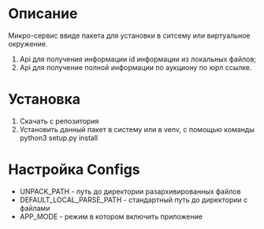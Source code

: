 # Описание
Микро-сервис ввиде пакета для установки в ситсему или виртуальное окружение.
1. Api для получения информации id информации из локальных файлов;
2. Api для получение полной информации по аукциону по юрл ссылке.

# Установка
1. Скачать с репозитория
2. Установить данный пакет в систему или в venv, с помощью команды python3 setup.py install

# Настройка Configs
* UNPACK_PATH - путь до директории разархивированных файлов
* DEFAULT_LOCAL_PARSE_PATH - стандартный путь до директории с файлами
* APP_MODE - режим в котором включить приложение
